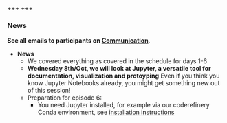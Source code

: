 +++
+++

### News

**See all emails to participants on [Communication](@/communication/_index.md)**.

- **News**
  - We covered everything as covered in the schedule for days 1-6
  - **Wednesday 8th/Oct, we will look at Jupyter, a versatile tool for documentation, visualization and protoyping**
    Even if you think you know Jupyter Notebooks already, you might get something new out of this session!
  - Preparation for episode 6:
    - You need Jupyter installed, for example via our coderefinery Conda environment, see [installation instructions](https://coderefinery.github.io/installation/conda/)

